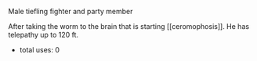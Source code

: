 Male tiefling fighter and party member

After taking the worm to the brain that is starting [[ceromophosis]]. He has telepathy up to 120 ft.
- total uses: 0